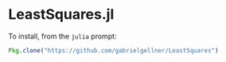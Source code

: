 # LeastSquares.jl

To install, from the `julia` prompt:
```jl
Pkg.clone("https://github.com/gabrielgellner/LeastSquares")
```
